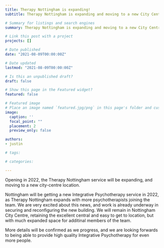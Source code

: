 ```yaml
---
title: Therapy Nottingham is expanding!
subtitle: Therapy Nottingham is expanding and moving to a new City Centre location.

# Summary for listings and search engines
summary: Therapy Nottingham is expanding and moving to a new City Centre location.

# Link this post with a project
projects: []

# Date published
date: "2021-08-09T00:00:00Z"

# Date updated
lastmod: "2021-08-09T00:00:00Z"

# Is this an unpublished draft?
draft: false

# Show this page in the Featured widget?
featured: false

# Featured image
# Place an image named `featured.jpg/png` in this page's folder and customize its options here.
image:
  caption: ''
  focal_point: ""
  placement: 2
  preview_only: false

authors:
- justin

# tags:

# categories:

---
```


Opening in 2022, the Therapy Nottingham service will be expanding, and moving to a new city-centre location.

<!--more-->

Nottingham will be getting a new Integrative Psychotherapy service in 2022, as Therapy Nottingham expands with more psychotherapists joining the team.  We are very excited about this news, and work is already underway in securing and reconfiguring the new building.  We will remain in Nottingham City Centre, retaining the excellent central and easy to get to location, but with much expanded space for additinal members of the team.

More details will be confirmed as we progress, and we are looking forwards to being able to provide high quality Integrative Psychotherapy for even more people.
